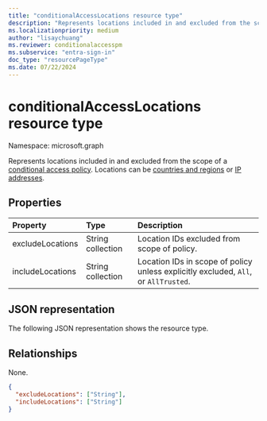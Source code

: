 ```yaml
---
title: "conditionalAccessLocations resource type"
description: "Represents locations included in and excluded from the scope of a conditional access policy."
ms.localizationpriority: medium
author: "lisaychuang"
ms.reviewer: conditionalaccesspm
ms.subservice: "entra-sign-in"
doc_type: "resourcePageType"
ms.date: 07/22/2024
---
```


# conditionalAccessLocations resource type

Namespace: microsoft.graph

Represents locations included in and excluded from the scope of a [conditional access policy](../resources/conditionalaccesspolicy.md). Locations can be [countries and regions](../resources/countrynamedlocation.md) or [IP addresses](../resources/ipnamedlocation.md).

## Properties

| Property     | Type        | Description |
|:-------------|:------------|:------------|
| excludeLocations | String collection | Location IDs excluded from scope of policy. |
| includeLocations | String collection | Location IDs in scope of policy unless explicitly excluded, `All`, or `AllTrusted`. |

## JSON representation

The following JSON representation shows the resource type.

## Relationships

None.

<!-- {
  "blockType": "resource",
  "optionalProperties": [
    "includeLocations",
    "excludeLocations"
  ],
  "@odata.type": "microsoft.graph.conditionalAccessLocations",
  "baseType": null
}-->

```json
{
  "excludeLocations": ["String"],
  "includeLocations": ["String"]
}
```

<!-- uuid: 16cd6b66-4b1a-43a1-adaf-3a886856ed98
2019-02-04 14:57:30 UTC -->
<!-- {
  "type": "#page.annotation",
  "description": "conditionalAccessLocations resource",
  "keywords": "",
  "section": "documentation",
  "tocPath": ""
}-->

